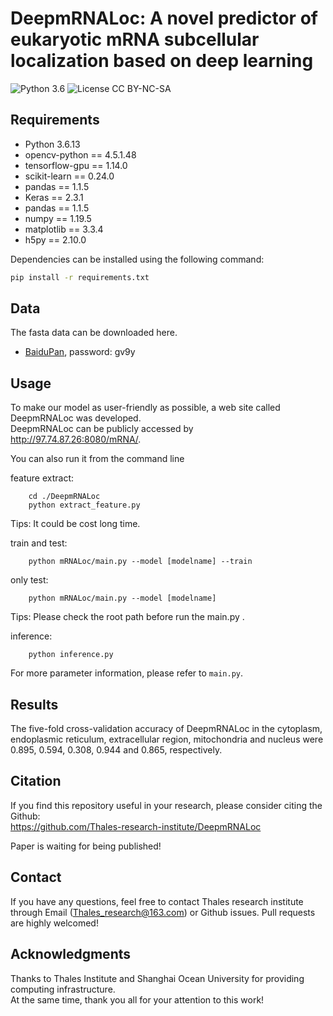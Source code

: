 # DeepmRNALoc: A novel predictor of eukaryotic mRNA subcellular localization based on deep learning
![Python 3.6](https://img.shields.io/badge/python-3.6-green.svg?style=plastic)
![License CC BY-NC-SA](https://img.shields.io/badge/license-CC_BY--NC--SA--green.svg?style=plastic)


## Requirements

- Python 3.6.13
- opencv-python == 4.5.1.48
- tensorflow-gpu == 1.14.0
- scikit-learn == 0.24.0
- pandas ==  1.1.5
- Keras == 2.3.1
- pandas == 1.1.5
- numpy == 1.19.5
- matplotlib == 3.3.4
- h5py == 2.10.0

Dependencies can be installed using the following command:
```bash
pip install -r requirements.txt
```

## Data
The fasta data can be downloaded here.
- [BaiduPan](https://pan.baidu.com/s/1_sJ97N2te9CJxlbYz8DzfA), password: gv9y 

## Usage
To make our model as user-friendly as possible, a web site called DeepmRNALoc was developed.<br/>
DeepmRNALoc can be publicly accessed by http://97.74.87.26:8080/mRNA/. 

You can also run it from the command line

feature extract:
```
    cd ./DeepmRNALoc
    python extract_feature.py
```
Tips: It could be cost long time.

train and test:
```
    python mRNALoc/main.py --model [modelname] --train
```
only test:
```
    python mRNALoc/main.py --model [modelname]
```
Tips: Please check the root path before run the main.py .

inference:
```
    python inference.py
```

For more parameter information, please refer to `main.py`.

## <span id="resultslink">Results</span>
The five-fold cross-validation accuracy of DeepmRNALoc in the cytoplasm, endoplasmic reticulum, extracellular region, mitochondria and nucleus were 0.895, 0.594, 0.308, 0.944 and 0.865, respectively.

## <span id="citelink">Citation</span>
If you find this repository useful in your research, please consider citing the Github:<br/>
https://github.com/Thales-research-institute/DeepmRNALoc<br/>

Paper is waiting for being published!

## Contact
If you have any questions, feel free to contact Thales research institute through Email (Thales_research@163.com) or Github issues. Pull requests are highly welcomed!

## Acknowledgments
Thanks to Thales Institute and Shanghai Ocean University for providing computing infrastructure.<br/>
At the same time, thank you all for your attention to this work!

